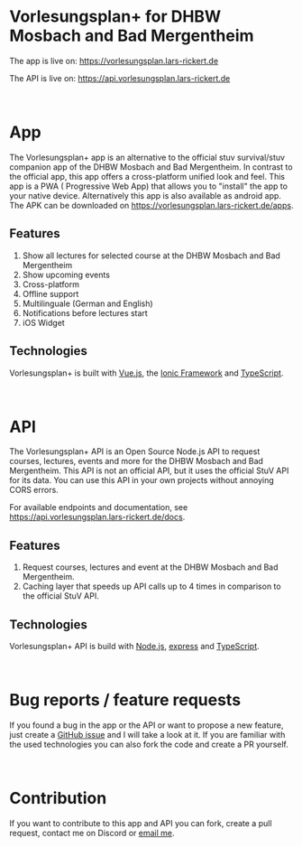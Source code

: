 # Vorlesungsplan+ for DHBW Mosbach and Bad Mergentheim

The app is live on: https://vorlesungsplan.lars-rickert.de

The API is live on: https://api.vorlesungsplan.lars-rickert.de

<br />

# App

The Vorlesungsplan+ app is an alternative to the official stuv survival/stuv companion app of the DHBW
Mosbach and Bad Mergentheim. In contrast to the official app, this app offers a cross-platform unified look and feel. This app is a PWA (
Progressive Web App) that allows you to "install" the app to your native device. Alternatively this app is also
available as android app. The APK can be downloaded on https://vorlesungsplan.lars-rickert.de/apps.

## Features

1. Show all lectures for selected course at the DHBW Mosbach and Bad Mergentheim
2. Show upcoming events
3. Cross-platform
4. Offline support
5. Multilinguale (German and English)
6. Notifications before lectures start
7. iOS Widget

## Technologies

Vorlesungsplan+ is built with [Vue.js](https://vuejs.org/), the [Ionic Framework](https://ionicframework.com/docs/) and [TypeScript](https://www.typescriptlang.org/).

<br />

# API

The Vorlesungsplan+ API is an Open Source Node.js API to request courses, lectures, events and more for the DHBW
Mosbach and Bad Mergentheim. This API is not an official API, but it uses the official StuV API for its data. You can use
this API in your own projects without annoying CORS errors.

For available endpoints and documentation, see https://api.vorlesungsplan.lars-rickert.de/docs.

## Features

1. Request courses, lectures and event at the DHBW Mosbach and Bad Mergentheim.
2. Caching layer that speeds up API calls up to 4 times in comparison to the official StuV API.

## Technologies

Vorlesungsplan+ API is build with [Node.js](https://nodejs.org/), [express](http://expressjs.com/) and [TypeScript](https://www.typescriptlang.org/).

<br />

# Bug reports / feature requests

If you found a bug in the app or the API or want to propose a new feature, just create a [GitHub issue](https://github.com/larsrickert/vorlesungsplan-plus/issues) and I will take a look at it. If you are familiar with the used technologies you can also fork the code and create a PR yourself.

<br />

# Contribution

If you want to contribute to this app and API you can fork, create a pull request, contact me on Discord
or [email me](mailto:dev@lars-rickert.de).
